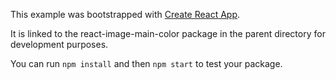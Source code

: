 This example was bootstrapped with [Create React App](https://github.com/facebook/create-react-app).

It is linked to the react-image-main-color package in the parent directory for development purposes.

You can run `npm install` and then `npm start` to test your package.
